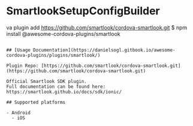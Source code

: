 # SmartlookSetupConfigBuilder
va plugin add https://github.com/smartlook/cordova-smartlook.git
$ npm install @awesome-cordova-plugins/smartlook
```

## [Usage Documentation](https://danielsogl.gitbook.io/awesome-cordova-plugins/plugins/smartlook/)

Plugin Repo: [https://github.com/smartlook/cordova-smartlook.git](https://github.com/smartlook/cordova-smartlook.git)

Official Smartlook SDK plugin.
Full documentation can be found here: https://smartlook.github.io/docs/sdk/ionic/

## Supported platforms

- Android
  - iOS
  


